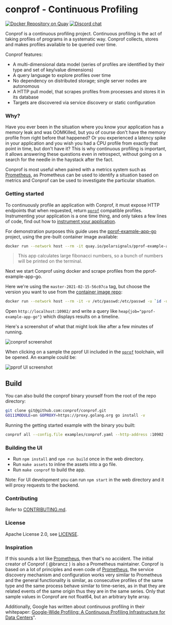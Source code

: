 # conprof - Continuous Profiling

[![Docker Repository on Quay](https://quay.io/repository/conprof/conprof/status "Docker Repository on Quay")](https://quay.io/repository/conprof/conprof)
[![Discord chat](https://img.shields.io/discord/813669360513056790)](https://discord.com/invite/knw3u5X9bs)

Conprof is a continuous profiling project. Continuous profiling is the act of taking profiles of programs in a systematic way. Conprof collects, stores and makes profiles available to be queried over time.

Conprof features:

* A multi-dimensional data model (series of profiles are identified by their type and set of key/value dimensions)
* A query language to explore profiles over time
* No dependency on distributed storage; single server nodes are autonomous
* A HTTP pull model, that scrapes profiles from processes and stores it in its database
* Targets are discovered via service discovery or static configuration

### Why?

Have you ever been in the situation where you know your application has a memory leak and was OOMKilled, but you of course don't have the memory profile from right before that happened? Or you experienced a latency spike in your application and you wish you had a CPU profile from exactly that point in time, but don't have it? This is why continuous profiling is important, it allows answering these questions even in retrospect, without going on a search for the needle in the haystack after the fact.

Conprof is most useful when paired with a metrics system such as [Prometheus](https://prometheus.io), as Prometheus can be used to identify a situation based on metrics and Conprof can be used to investigate the particular situation.

### Getting started

To continuously profile an application with Conprof, it must expose HTTP endpoints that when requested, return [`pprof`](https://github.com/google/pprof) compatible profiles. Instrumenting your application is a one time thing, and only takes a few lines of code, find out how to [instrument your application](docs/instrumenting.md).

For demonstration purposes this guide uses the [pprof-example-app-go](https://github.com/polarsignals/pprof-example-app-go) project, using the pre-built container image available:

```bash
docker run --network host --rm -it quay.io/polarsignals/pprof-example-app-go:v0.1.0
```

> This app calculates large fibonacci numbers, so a bunch of numbers will be printed on the terminal.

Next we start Conprof using docker and scrape profiles from the pprof-example-app-go.

Here we're using the `master-2021-02-15-56c07ca` tag, but choose the version you want to use from the [container image repo](https://quay.io/repository/conprof/conprof):

```bash
docker run --network host --rm -it -v /etc/passwd:/etc/passwd -u `id -u`:`id -g` -v `pwd`:`pwd`:z -w `pwd` quay.io/conprof/conprof:master-2021-02-15-56c07ca all --config.file examples/pprof-example-app-go.yaml --http-address :10902 --storage.tsdb.path ./data
```

Open `http://localhost:10902/` and write a query like `heap{job="pprof-example-app-go"}` which displays results on a timeline.

Here's a screenshot of what that might look like after a few minutes of running.

![conprof screenshot](https://raw.githubusercontent.com/conprof/conprof/master/screenshot.png)

When clicking on a sample the pprof UI included in the [`pprof`](https://github.com/google/pprof) toolchain, will be opened. An example could be:

![pprof UI screenshot](https://raw.githubusercontent.com/conprof/conprof/master/pprofui.png)

## Build

You can also build the conprof binary yourself from the root of the repo directory:

```bash
git clone git@github.com:conprof/conprof.git
GO111MODULE=on GOPROXY=https://proxy.golang.org go install -v
```

Running the getting started example with the binary you built:

```bash
conprof all --config.file examples/conprof.yaml --http-address :10902 --storage.tsdb.path ./data
```

### Building the UI

- Run `npm install` and `npm run build` once in the web directory.
- Run `make assets` to inline the assets into a go file.
- Run `make conprof` to build the app.

Note: For UI development you can run `npm start` in the web directory and it will proxy requests to the backend.

### Contributing

Refer to [CONTRIBUTING.md](./CONTRIBUTING.md).

### License

Apache License 2.0, see [LICENSE](/LICENSE).

### Inspiration

If this sounds a lot like [Prometheus](https://prometheus.io/), then that's no accident. The initial creator of Conprof ( @brancz ) is also a Prometheus maintainer. Conprof is based on a lot of principles and even code of [Prometheus](https://prometheus.io), the service discovery mechanism and configuration works very similar to Prometheus and the general functionality is similar, as consecutive profiles of the same type and the same process behave similar to time-series, as in that they are related events of the same origin thus they are in the same series. Only that sample values in Conprof are not float64, but an arbitrary byte array.

Additionally, Google has written about continuous profiling in their whitepaper: [Google-Wide Profiling: A Continuous Profiling Infrastructure for Data Centers](https://ai.google/research/pubs/pub36575)".
